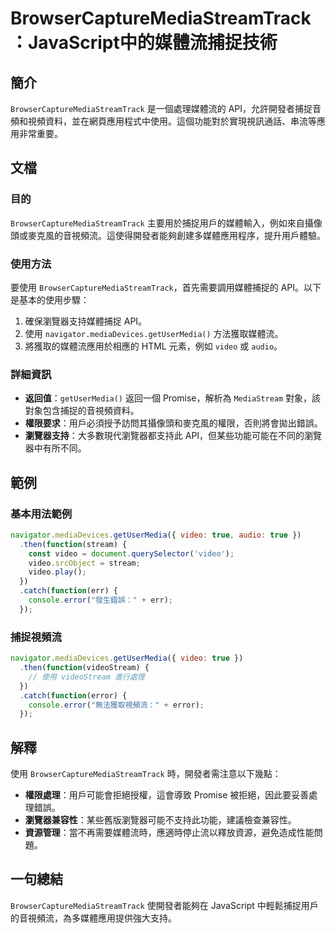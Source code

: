 <!--
Meta Description: # BrowserCaptureMediaStreamTrack：JavaScript中的媒體流捕捉技術 ## 簡介 `BrowserCaptureMediaStreamTrack` 是一個處理媒體流的 API，允許開發者捕捉音頻和視頻資料，並在網頁應用程式中使用。這個功能對於實現視訊通話、串流等應...
Meta Keywords: video, browsercapturemediastreamtrack, api, getusermedia, function
-->

# BrowserCaptureMediaStreamTrack：JavaScript中的媒體流捕捉技術

## 簡介
`BrowserCaptureMediaStreamTrack` 是一個處理媒體流的 API，允許開發者捕捉音頻和視頻資料，並在網頁應用程式中使用。這個功能對於實現視訊通話、串流等應用非常重要。

## 文檔
### 目的
`BrowserCaptureMediaStreamTrack` 主要用於捕捉用戶的媒體輸入，例如來自攝像頭或麥克風的音視頻流。這使得開發者能夠創建多媒體應用程序，提升用戶體驗。

### 使用方法
要使用 `BrowserCaptureMediaStreamTrack`，首先需要調用媒體捕捉的 API。以下是基本的使用步驟：

1. 確保瀏覽器支持媒體捕捉 API。
2. 使用 `navigator.mediaDevices.getUserMedia()` 方法獲取媒體流。
3. 將獲取的媒體流應用於相應的 HTML 元素，例如 `video` 或 `audio`。

### 詳細資訊
- **返回值**：`getUserMedia()` 返回一個 Promise，解析為 `MediaStream` 對象，該對象包含捕捉的音視頻資料。
- **權限要求**：用戶必須授予訪問其攝像頭和麥克風的權限，否則將會拋出錯誤。
- **瀏覽器支持**：大多數現代瀏覽器都支持此 API，但某些功能可能在不同的瀏覽器中有所不同。

## 範例
### 基本用法範例
```javascript
navigator.mediaDevices.getUserMedia({ video: true, audio: true })
  .then(function(stream) {
    const video = document.querySelector('video');
    video.srcObject = stream;
    video.play();
  })
  .catch(function(err) {
    console.error("發生錯誤：" + err);
  });
```

### 捕捉視頻流
```javascript
navigator.mediaDevices.getUserMedia({ video: true })
  .then(function(videoStream) {
    // 使用 videoStream 進行處理
  })
  .catch(function(error) {
    console.error("無法獲取視頻流：" + error);
  });
```

## 解釋
使用 `BrowserCaptureMediaStreamTrack` 時，開發者需注意以下幾點：
- **權限處理**：用戶可能會拒絕授權，這會導致 Promise 被拒絕，因此要妥善處理錯誤。
- **瀏覽器兼容性**：某些舊版瀏覽器可能不支持此功能，建議檢查兼容性。
- **資源管理**：當不再需要媒體流時，應適時停止流以釋放資源，避免造成性能問題。

## 一句總結
`BrowserCaptureMediaStreamTrack` 使開發者能夠在 JavaScript 中輕鬆捕捉用戶的音視頻流，為多媒體應用提供強大支持。